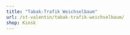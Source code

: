 ```yaml
---
title: "Tabak-Trafik Weichselbaum"
url: /st-valentin/tabak-trafik-weichselbaum/
shop: Kiosk
---
```

